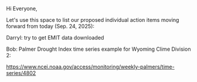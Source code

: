 



Hi Everyone, 

Let's use this space to list our proposed individual action items moving forward from today (Sep. 24, 2025):



Darryl: try to get EMIT data downloaded

Bob: Palmer Drought Index time series example for Wyoming Clime Division 2:

https://www.ncei.noaa.gov/access/monitoring/weekly-palmers/time-series/4802
